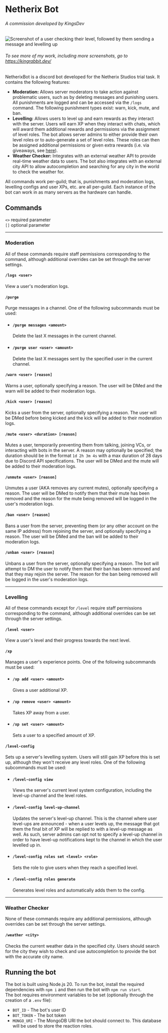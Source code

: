 # Netherix Bot
###### A commission developed by KingsDev

![Screenshot of a user checking their level, followed by them sending a message and levelling up](https://github.com/user-attachments/assets/176df15a-eb2f-4fd6-992c-49820dfea4b0)
###### To see more of my work, including more screenshots, go to https://kingrabbit.dev/

NetherixBot is a discord bot developed for the Netherix Studios trial task.  It contains the following features:
- **Moderation:** Allows server moderators to take action against problematic users, such as by deleting messages and punishing users.  All punishments are logged and can be accessed via the `/logs` command.  The following punishment types exist: warn, kick, mute, and ban.
- **Levelling:** Allows users to level up and earn rewards as they interact with the server.  Users will earn XP when they interact with chats, which will award them additional rewards and permissions via the assignment of level roles.  The bot allows server admins to either provide their own level roles or to auto-generate a set of level roles.  These roles can then be assigned additional permissions or given extra rewards (i.e. via giveaways, see [here](https://github.com/KingsMMA/GiveawayBot)).
- **Weather Checker:** Integrates with an external weather API to provide real-time weather data to users.  The bot also integrates with an external city API to allow autocompletion and searching for any city in the world to check the weather for.

All commands work per-guild; that is, punishments and moderation logs, levelling configs and user XPs, etc. are all per-guild.  Each instance of the bot can work in as many servers as the hardware can handle.

## Commands
`<>` required parameter  
`[]` optional parameter

---
### Moderation
All of these commands require staff permissions corresponding to the command, although additional overrides can be set through the server settings.

#### `/logs <user>`
View a user's moderation logs.

#### `/purge`
Purge messages in a channel.  One of the following subcommands must be used:
- #### `/purge messages <amount>`
  Delete the last X messages in the current channel.
- #### `/purge user <user> <amount>`
  Delete the last X messages sent by the specified user in the current channel.

#### `/warn <user> [reason]`
Warns a user, optionally specifying a reason.  The user will be DMed and the warn will be added to their moderation logs.

#### `/kick <user> [reason]`
Kicks a user from the server, optionally specifying a reason.  The user will be DMed before being kicked and the kick will be added to their moderation logs.

#### `/mute <user> <duration> [reason]`
Mutes a user, temporarily preventing them from talking, joining VCs, or interacting with bots in the server.  A reason may optionally be specified; the duration should be in the format `1d 2h 3m 4s` with a max duration of 28 days due to Discord API specifications.  The user will be DMed and the mute will be added to their moderation logs. 

#### `/unmute <user> [reason]`
Unmutes a user (AKA removes any current mutes), optionally specifying a reason.  The user will be DMed to notify them that their mute has been removed and the reason for the mute being removed will be logged in the user's moderation logs.

#### `/ban <user> [reason]`
Bans a user from the server, preventing them (or any other account on the same IP address) from rejoining the server, and optionally specifying a reason.  The user will be DMed and the ban will be added to their moderation logs. 

#### `/unban <user> [reason]`
Unbans a user from the server, optionally specifying a reason.  The bot will attempt to DM the user to notify them that their ban has been removed and that they may rejoin the server.  The reason for the ban being removed will be logged in the user's moderation logs.

---
### Levelling
All of these commands except for `/level` require staff permissions corresponding to the command, although additional overrides can be set through the server settings.

#### `/level <user>`
View a user's level and their progress towards the next level.

#### `/xp`
Manages a user's experience points.  One of the following subcommands must be used:
- #### `/xp add <user> <amount>`
  Gives a user additional XP.
- #### `/xp remove <user> <amount>`
  Takes XP away from a user.
- #### `/xp set <user> <amount>`
  Sets a user to a specified amount of XP.

#### `/level-config`
Sets up a server's levelling system.  Users will still gain XP before this is set up, although they won't receive any level roles.  One of the following subcommands must be used:
- #### `/level-config view`
  Views the server's current level system configuration, including the level-up channel and the level roles.
- #### `/level-config level-up-channel`
  Updates the server's level-up channel.  This is the channel where user level-ups are announced - when a user levels up, the message that got them the final bit of XP will be replied to with a level-up message as well.  As such, server admins can opt not to specify a level-up channel in order to have level-up notifications kept to the channel in which the user levelled up in.
- #### `/level-config roles set <level> <role>`
  Sets the role to give users when they reach a specified level.
- #### `/level-config roles generate`
  Generates level roles and automatically adds them to the config.

---
### Weather Checker
None of these commands require any additional permissions, although overrides can be set through the server settings.

#### `/weather <city>`
Checks the current weather data in the specified city.  Users should search for the city they wish to check and use autocompletion to provide the bot with the accurate city name.

## Running the bot
The bot is built using Node.js 20.  To run the bot, install the required dependencies with `npm i` and then run the bot with `npm run start`.  
The bot requires environment variables to be set (optionally through the creation of a `.env` file):
- `BOT_ID` - The bot's user ID
- `BOT_TOKEN` - The bot token
- `MONGO_URI` - The MongoDB URI the bot should connect to.  This database will be used to store the reaction roles.
